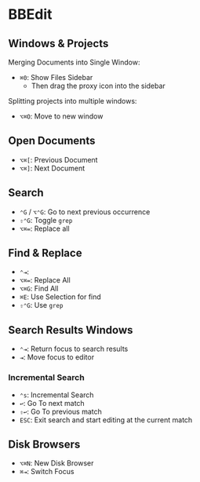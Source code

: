 # BBEdit

## Windows & Projects

Merging Documents into Single Window:

- `⌘0`: Show Files Sidebar
	- Then drag the proxy icon into the sidebar

Splitting projects into multiple windows:

- `⌥⌘O`: Move to new window

## Open Documents

- `⌥⌘[`: Previous Document
- `⌥⌘]`: Next Document

## Search

- `⌃G` / `⌥⌃G`: Go to next previous occurrence
- `⇧⌃G`: Toggle `grep`
- `⌥⌘=`: Replace all

## Find & Replace

- `⌃⇥`: 
- `⌥⌘=`: Replace All
- `⌥⌘G`: Find All
- `⌘E`: Use Selection for find
- `⇧⌃G`: Use `grep`

## Search Results Windows

- `⌃⇥`: Return focus to search results
- `⇥`: Move focus to editor

### Incremental Search

- `⌃s`: Incremental Search
- `↩`: Go To next match
- `⇧↩`: Go To previous match
- `ESC`: Exit search and start editing at the current match

## Disk Browsers

- `⌥⌘N`: New Disk Browser
- `⌘⇥`: Switch Focus
